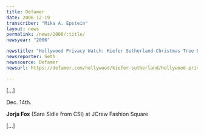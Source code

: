 ```yaml
---
title: Defamer
date: 2006-12-19
transcriber: "Mika A. Epstein"
layout: news
permalink: /news/2006/:title/
newsyear: "2006"

newstitle: "Hollywood Privacy Watch: Kiefer Sutherland-Christmas Tree Peace Accord Still In Effect  "
newsreporter: Seth
newssource: Defamer
newsurl: https://defamer.com/hollywood/kiefer-sutherland/hollywood-privacywatch-kiefer-sutherland+christmas-tree-peace-accord-still-in-effect-223093.php

---
```


[...]

Dec. 14th.

**Jorja Fox** (Sara Sidle from CSI) at JCrew Fashion Square

[...]
